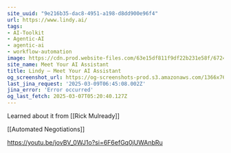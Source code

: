 ```yaml
---
site_uuid: "9e216b35-dac8-4951-a198-d8dd900e96f4"
url: https://www.lindy.ai/
tags:
- AI-Toolkit
- Agentic-AI
- agentic-ai
- workflow-automation
image: https://cdn.prod.website-files.com/63e15df811f9df22b231e58f/6724d4fc6feb5bd8e70f34c3_opengraph-title.jpg
site_name: Meet Your AI Assistant
title: Lindy — Meet Your AI Assistant
og_screenshot_url: https://og-screenshots-prod.s3.amazonaws.com/1366x768/80/false/6e25654b1985f2e452b7996c3ca9892821fccebfb6979eaffcb9d50a323f8e66.jpeg
last_jina_request: '2025-03-09T06:45:08.002Z'
jina_error: 'Error occurred'
og_last_fetch: 2025-03-07T05:20:40.127Z
---
```


Learned about it from [[Rick Mulready]]

[[Automated Negotiations]]


https://youtu.be/jovBV_0WJ1o?si=6F6efGq0jUWAnbRu
